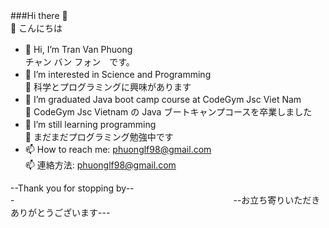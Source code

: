 ###Hi there 👋　　　　　　　　　　　　　　　　　　　　　　　　　　　　　　　　　👋 こんにちは
 - 👋 Hi, I’m Tran Van Phuong　　　　　　　　　　　　　　　　　　　　　　　　　　 チャン バン フォン　です。
 - 👀 I’m interested in Science and Programming　　　　　　　　　　　　　　　　 👀 科学とプログラミングに興味があります
 - 🌱 I’m graduated Java boot camp course at CodeGym Jsc Viet Nam　　　　　　 🌱 CodeGym Jsc Vietnam の Java ブートキャンプコースを卒業しました
 - 🌱 I’m still learning programming　　　　　　　　　　　　　　　　　　　　　　 🌱 まだまだプログラミング勉強中です
 - 📫 How to reach me: phuonglf98@gmail.com　　　　　　　　　　　　　　　　　　 📫 連絡方法: phuonglf98@gmail.com

--Thank you for stopping by---　　　　　　　　　　　　　　　　　　　　　　　　　--お立ち寄りいただきありがとうございます---
